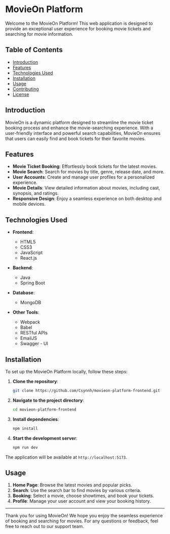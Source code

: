 # MovieOn Platform

Welcome to the MovieOn Platform! This web application is designed to provide an exceptional user experience for booking movie tickets and searching for movie information.

## Table of Contents

- [Introduction](#introduction)
- [Features](#features)
- [Technologies Used](#technologies-used)
- [Installation](#installation)
- [Usage](#usage)
- [Contributing](#contributing)
- [License](#license)

## Introduction

MovieOn is a dynamic platform designed to streamline the movie ticket booking process and enhance the movie-searching experience. With a user-friendly interface and powerful search capabilities, MovieOn ensures that users can easily find and book tickets for their favorite movies.

## Features

- **Movie Ticket Booking**: Effortlessly book tickets for the latest movies.
- **Movie Search**: Search for movies by title, genre, release date, and more.
- **User Accounts**: Create and manage user profiles for a personalized experience.
- **Movie Details**: View detailed information about movies, including cast, synopsis, and ratings.
- **Responsive Design**: Enjoy a seamless experience on both desktop and mobile devices.

## Technologies Used

- **Frontend**:

  - HTML5
  - CSS3
  - JavaScript
  - React.js

- **Backend**:

  - Java
  - Spring Boot

- **Database**:

  - MongoDB

- **Other Tools**:
  - Webpack
  - Babel
  - RESTful APIs
  - EmailJS
  - Swagger - UI

## Installation

To set up the MovieOn Platform locally, follow these steps:

1. **Clone the repository**:

   ```bash
   git clone https://github.com/Csynnh/movieon-platform-frontend.git
   ```

2. **Navigate to the project directory**:

   ```bash
   cd movieon-platform-frontend
   ```

3. **Install dependencies**:

   ```bash
   npm install
   ```

4. **Start the development server**:
   ```bash
   npm run dev
   ```

The application will be available at `http://localhost:5173`.

## Usage

1. **Home Page**: Browse the latest movies and popular picks.
2. **Search**: Use the search bar to find movies by various criteria.
3. **Booking**: Select a movie, choose showtimes, and book your tickets.
4. **Profile**: Manage your user account and view your booking history.

---

Thank you for using MovieOn! We hope you enjoy the seamless experience of booking and searching for movies. For any questions or feedback, feel free to reach out to our support team.
